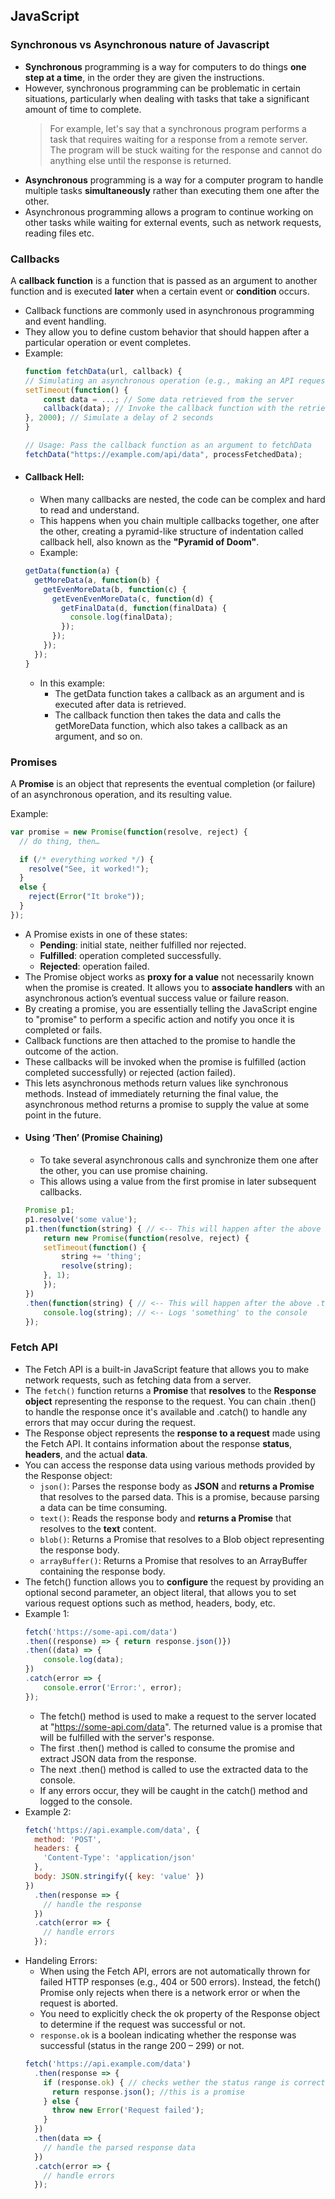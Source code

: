 ## JavaScript

### Synchronous vs Asynchronous nature of Javascript
- **Synchronous** programming is a way for computers to do things **one step at a time**, in the order they are given the instructions.
- However, synchronous programming can be problematic in certain situations, particularly when dealing with tasks that take a significant amount of time to complete.
	> For example, let's say that a synchronous program performs a task that requires waiting for a response from a remote server. The program will be stuck waiting for the response and cannot do anything else until the response is returned.
- **Asynchronous** programming is a way for a computer program to handle multiple tasks **simultaneously** rather than executing them one after the other.
- Asynchronous programming allows a program to continue working on other tasks while waiting for external events, such as network requests, reading files etc.
### Callbacks
A **callback function** is a function that is passed as an argument to another function and is executed **later** when a certain event or **condition** occurs.
- Callback functions are commonly used in asynchronous programming and event handling. 
- They allow you to define custom behavior that should happen after a particular operation or event completes.
- Example:
    ```js
    function fetchData(url, callback) {
    // Simulating an asynchronous operation (e.g., making an API request)
    setTimeout(function() {
        const data = ...; // Some data retrieved from the server
        callback(data); // Invoke the callback function with the retrieved data
    }, 2000); // Simulate a delay of 2 seconds
    }

    // Usage: Pass the callback function as an argument to fetchData
    fetchData("https://example.com/api/data", processFetchedData);
    ```
- #### Callback Hell:
    - When many callbacks are nested, the code can be complex and hard to read and understand.
    - This happens when you chain multiple callbacks together, one after the other, creating a pyramid-like structure of indentation called callback hell, also known as the **"Pyramid of Doom"**.
    - Example:
    ```js
    getData(function(a) {
      getMoreData(a, function(b) {
        getEvenMoreData(b, function(c) {
          getEvenEvenMoreData(c, function(d) {
            getFinalData(d, function(finalData) {
              console.log(finalData);
            });
          });
        });
      });
    }
    ```
    - In this example:
        - The getData function takes a callback as an argument and is executed after data is retrieved.
        - The callback function then takes the data and calls the getMoreData function, which also takes a callback as an argument, and so on.
### Promises
A **Promise** is an object that represents the eventual completion (or failure) of an asynchronous operation, and its resulting value.

Example:
```js
var promise = new Promise(function(resolve, reject) {
  // do thing, then…

  if (/* everything worked */) {
    resolve("See, it worked!");
  }
  else {
    reject(Error("It broke"));
  }
});
```
- A Promise exists in one of these states:
    - **Pending**: initial state, neither fulfilled nor rejected.
    - **Fulfilled**: operation completed successfully.
    - **Rejected**: operation failed.
- The Promise object works as **proxy for a value** not necessarily known when the promise is created. It allows you to **associate handlers** with an asynchronous action’s eventual success value or failure reason.
- By creating a promise, you are essentially telling the JavaScript engine to "promise" to perform a specific action and notify you once it is completed or fails.
- Callback functions are then attached to the promise to handle the outcome of the action. 
- These callbacks will be invoked when the promise is fulfilled (action completed successfully) or rejected (action failed).
- This lets asynchronous methods return values like synchronous methods. Instead of immediately returning the final value, the asynchronous method returns a promise to supply the value at some point in the future.
- #### Using ‘Then’ (Promise Chaining)
    - To take several asynchronous calls and synchronize them one after the other, you can use promise chaining. 
    - This allows using a value from the first promise in later subsequent callbacks.
    ```js
    Promise p1;
    p1.resolve('some value');
    p1.then(function(string) { // <-- This will happen after the above Promise resolves (returning the value 'some')
        return new Promise(function(resolve, reject) {
        setTimeout(function() {
            string += 'thing';
            resolve(string);
        }, 1);
        });
    })
    .then(function(string) { // <-- This will happen after the above .then's new Promise resolves
        console.log(string); // <-- Logs 'something' to the console
    });
    ```
### Fetch API
- The Fetch API is a built-in JavaScript feature that allows you to make network requests, such as fetching data from a server.
- The `fetch()` function returns a **Promise** that **resolves** to the **Response object** representing the response to the request. You can chain .then() to handle the response once it's available and .catch() to handle any errors that may occur during the request.
- The Response object represents the **response to a request** made using the Fetch API. It contains information about the response **status**, **headers**, and the actual **data**.
- You can access the response data using various methods provided by the Response object:
  - `json()`: Parses the response body as **JSON** and **returns a Promise** that resolves to the parsed data. This is a promise, because parsing a data can be time consuming.
  - `text()`: Reads the response body and **returns a Promise** that resolves to the **text** content.
  - `blob()`: Returns a Promise that resolves to a Blob object representing the response body.
  - `arrayBuffer()`: Returns a Promise that resolves to an ArrayBuffer containing the response body.
- The fetch() function allows you to **configure** the request by providing an optional second parameter, an object literal, that allows you to set various request options such as method, headers, body, etc.
- Example 1:
  ```js
  fetch('https://some-api.com/data')
  .then((response) => { return response.json()})
  .then((data) => {
      console.log(data);
  })
  .catch(error => {
      console.error('Error:', error);
  });
  ```
    - The fetch() method is used to make a request to the server located at "https://some-api.com/data". The returned value is a promise that will be fulfilled with the server's response.
    - The first .then() method is called to consume the promise and extract JSON data from the response.
    - The next .then() method is called to use the extracted data to the console.
    - If any errors occur, they will be caught in the catch() method and logged to the console.
- Example 2:
  ```js
  fetch('https://api.example.com/data', {
    method: 'POST',
    headers: {
      'Content-Type': 'application/json'
    },
    body: JSON.stringify({ key: 'value' })
  })
    .then(response => {
      // handle the response
    })
    .catch(error => {
      // handle errors
    });

  ```
- Handeling Errors:
  - When using the Fetch API, errors are not automatically thrown for failed HTTP responses (e.g., 404 or 500 errors). Instead, the fetch() Promise only rejects when there is a network error or when the request is aborted.
  - You need to explicitly check the ok property of the Response object to determine if the request was successful or not.
  - `response.ok` is a boolean indicating whether the response was successful (status in the range 200 – 299) or not.
  ```js
  fetch('https://api.example.com/data')
    .then(response => {
      if (response.ok) { // checks wether the status range is correct or not
        return response.json(); //this is a promise
      } else {
        throw new Error('Request failed');
      }
    })
    .then(data => {
      // handle the parsed response data
    })
    .catch(error => {
      // handle errors
    });

  ```